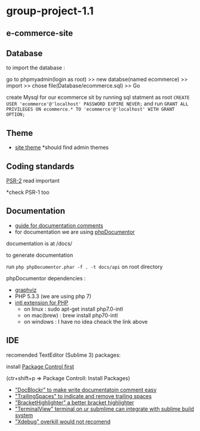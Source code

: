 # group-project-1.1
## e-commerce-site


## Database
to import the database :

go to phpmyadmin(login as root) >> new databse(named ecommerce) >> import >> chose file(Database/ecommerce.sql) >> Go 

create Mysql for our ecommerce sit by running sql statment as root `CREATE USER 'ecommerce'@'localhost' PASSWORD EXPIRE NEVER;` and run `GRANT ALL PRIVILEGES ON ecommerce.* TO 'ecommerce'@'localhost' WITH GRANT OPTION;`

## Theme
* [site theme](https://w3layouts.com/preview/?l=/smart-shop-ecommerce-category-flat-bootstrap-responsive-web-template/)
*should find admin themes

## Coding standards
[PSR-2](http://www.php-fig.org/psr/psr-2/) read important

*check PSR-1 too 

## Documentation
* [guide for documentation comments](https://www.sitepoint.com/introduction-to-phpdoc/)
* for documentation we are using [phpDocumentor](https://docs.phpdoc.org/)

documentation is at /docs/

to generate documentation

run `php phpDocumentor.phar -f . -t docs/api` on root directory

phpDocumentor dependencies :
* [graphviz](http://graphviz.org/Download..php)
* PHP 5.3.3 (we are using php 7)
* [intl extension for PHP](http://sg2.php.net/manual/en/intl.installation.php)
  * on linux : sudo apt-get install php7.0-intl
  * on mac(brew) : brew install php70-intl
  * on windows : I have no idea cheack the link above


## IDE

recomended TextEditor (Sublime 3) packages:

install [Package Control first](https://packagecontrol.io/installation)

(ctr+shift+p => Package Controll: Install Packages)

* ["DocBlockr" to make write documentatoin comment easy](https://github.com/spadgos/sublime-jsdocs)
* ["TrailingSpaces" to indicate and remove trailing spaces](https://github.com/SublimeText/TrailingSpaces)
* ["BracketHighlighter" a better bracket highlighter](https://github.com/facelessuser/BracketHighlighter/)
* ["TerminalView" terminal on ur submlime can integrate with sublime build system](https://packagecontrol.io/packages/TerminalView)
* ["Xdebug" overkill would not recomend](https://packagecontrol.io/packages/Xdebug%20Client)



